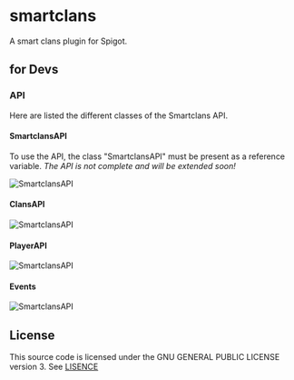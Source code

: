# smartclans
A smart clans plugin for Spigot.

## for Devs
### API
Here are listed the different classes of the Smartclans API.

#### SmartclansAPI
To use the API, the class "SmartclansAPI" must be present as a reference variable. *The API is not complete and will be extended soon!*

![SmartclansAPI](https://github.com/Goldmensch/smartclans/blob/main/pictures/smartclansapi.png)

#### ClansAPI
![SmartclansAPI](https://github.com/Goldmensch/smartclans/blob/main/pictures/clansapi.png)

#### PlayerAPI
![SmartclansAPI](https://github.com/Goldmensch/smartclans/blob/main/pictures/playerapi.png)

#### Events
![SmartclansAPI](https://github.com/Goldmensch/smartclans/blob/main/pictures/events.png)

## License
This source code is licensed under the GNU GENERAL PUBLIC LICENSE version 3. See [LISENCE](https://github.com/Goldmensch/smartclans/blob/main/LICENSE)
